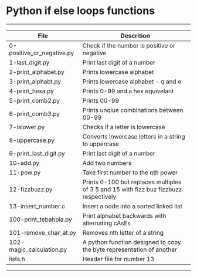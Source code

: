 # Python if else loops functions
---
File|Descrition
---|---
0-positive\_or\_negative.py|Check if the number is positive or negative
1-last\_digit.py|Print last digit of a number
2-print\_alphabet.py|Prints lowercase alphabet
3-print\_alphabt.py|Prints lowercase alphabet - q and e
4-print\_hexa.py|Prints 0-99 and a hex equivelant
5-print\_comb2.py|Prints 00-99
6-print\_comb3.py|Prints unqiue combinations between 00-99
7-islower.py|Checks if a letter is lowercase
8-uppercase.py|Converts lowercase letters in a string to uppercase
9-print\_last\_digit.py|Print last digit of a number
10-add.py|Add two numbers
11-pow.py|Take first number to the nth power
12-fizzbuzz.py|Prints 0-100 but replaces multiples of 3 5 and 15 with fizz buz fizzbuzz respectively
13-insert\_number.c|Insert a node into a sorted linked list
100-print\_tebahpla.py|Print alphabet backwards with alternating cAsEs
101-remove\_char\_at.py|Removes nth letter of a string
102-magic\_calculation.py|A python function designed to copy the byte representation of another
lists.h|Header file for number 13
---